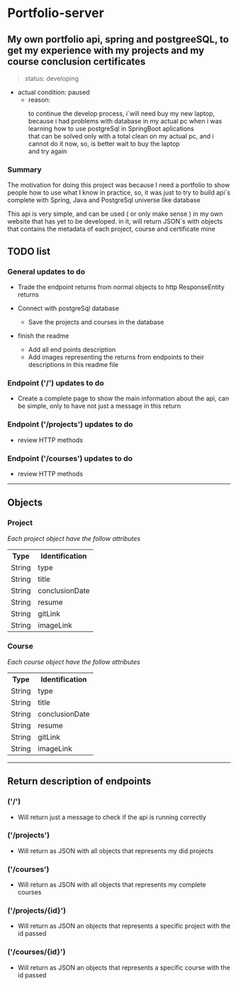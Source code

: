 # Portfolio-server
## My own portfolio api, spring and postgreeSQL, to get my experience with my projects and my course conclusion certificates

> status: developing

* actual condition: paused
  * reason: <p>to continue the develop process, i`will need buy my new laptop,<br>
            because i had problems with database in my actual pc when i was learning how to use postgreSql in SpringBoot aplications<br>
            that can be solved only with a total clean on my actual pc, and i cannot do it now, so, is better wait to buy the laptop<br>
            and try again</p>

### Summary

  The motivation for doing this project was because I need a portfolio to show people how to use what I know in practice, so,
it was just to try to build api`s complete with Spring, Java and PostgreSql universe
like database

  This api is very simple, and can be used ( or only make sense ) in my own website that has yet to be developed.
in it, will return JSON`s with objects that contains the metadata of each project, course and certificate mine

## TODO list

  ### General updates to do

  * Trade the endpoint returns from normal objects to http ResponseEntity returns 
 
  * Connect with postgreSql database
    * Save the projects and courses in the database

  * finish the readme
    * Add all end points description
    * Add images representing the returns from endpoints to their descriptions in this readme file

  ### Endpoint ('/') updates to do
  
  * Create a complete page to show the main information about the api, can be simple, only to have not just a message in this return

  ### Endpoint ('/projects') updates to do

  * review HTTP methods

  ### Endpoint ('/courses') updates to do

  * review HTTP methods


----

## Objects

### Project
 _Each project object have the follow attributes_ 

<table>
    <tbody>
        <tr>
            <th>Type</th>
            <th>Identification</th>
        </tr>
        <tr>
            <td>String</td>
            <td>type</td>
        </tr>
        <tr>
            <td>String</td>
            <td>title</td>
        </tr>
        <tr>
            <td>String</td>
            <td>conclusionDate</td>
        </tr>
        <tr>
            <td>String</td>
            <td>resume</td>
        </tr>
        <tr>
            <td>String</td>
            <td>gitLink</td>
        </tr>
        <tr>
            <td>String</td>
            <td>imageLink</td>
        </tr>
    </tbody>
</table>

### Course

_Each course object have the follow attributes_

<table>
    <tbody>
        <tr>
            <th>Type</th>
            <th>Identification</th>
        </tr>
        <tr>
            <td>String</td>
            <td>type</td>
        </tr>
        <tr>
            <td>String</td>
            <td>title</td>
        </tr>
        <tr>
            <td>String</td>
            <td>conclusionDate</td>
        </tr>
        <tr>
            <td>String</td>
            <td>resume</td>
        </tr>
        <tr>
            <td>String</td>
            <td>gitLink</td>
        </tr>
        <tr>
            <td>String</td>
            <td>imageLink</td>
        </tr>
    </tbody>
</table>


----
## Return description of endpoints

### ('/')

* Will return just a message to check if the api is running correctly

### ('/projects')

* Will return as JSON with all objects that represents my did projects


### ('/courses')

* Will return as JSON with all objects that represents my complete courses

### ('/projects/{id}')

* Will return as JSON an objects that represents a specific project with the id passed

### ('/courses/{id}')

* Will return as JSON an objects that represents a specific course with the id passed

















